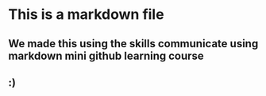 # This is a markdown file

## We made this using the skills communicate using markdown mini github learning course

## :)
